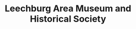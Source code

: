 ---
layout: repo
title: "Leechburg Area Museum and Historical Society"
id: 13998
permalink: repos/13998/
---